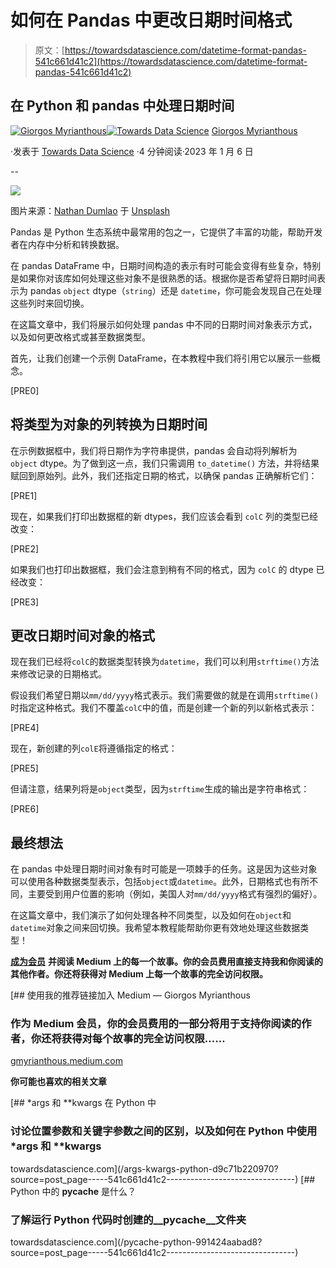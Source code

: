 # 如何在 Pandas 中更改日期时间格式

> 原文：[https://towardsdatascience.com/datetime-format-pandas-541c661d41c2](https://towardsdatascience.com/datetime-format-pandas-541c661d41c2)

## 在 Python 和 pandas 中处理日期时间

[](https://gmyrianthous.medium.com/?source=post_page-----541c661d41c2--------------------------------)[![Giorgos Myrianthous](../Images/ff4b116e4fb9a095ce45eb064fde5af3.png)](https://gmyrianthous.medium.com/?source=post_page-----541c661d41c2--------------------------------)[](https://towardsdatascience.com/?source=post_page-----541c661d41c2--------------------------------)[![Towards Data Science](../Images/a6ff2676ffcc0c7aad8aaf1d79379785.png)](https://towardsdatascience.com/?source=post_page-----541c661d41c2--------------------------------) [Giorgos Myrianthous](https://gmyrianthous.medium.com/?source=post_page-----541c661d41c2--------------------------------)

·发表于 [Towards Data Science](https://towardsdatascience.com/?source=post_page-----541c661d41c2--------------------------------) ·4 分钟阅读·2023 年 1 月 6 日

--

![](../Images/985c477abc99a4c06172f1b8a1734c98.png)

图片来源：[Nathan Dumlao](https://unsplash.com/@nate_dumlao?utm_source=unsplash&utm_medium=referral&utm_content=creditCopyText) 于 [Unsplash](https://unsplash.com/photos/LPRrEJU2GbQ?utm_source=unsplash&utm_medium=referral&utm_content=creditCopyText)

Pandas 是 Python 生态系统中最常用的包之一，它提供了丰富的功能，帮助开发者在内存中分析和转换数据。

在 pandas DataFrame 中，日期时间构造的表示有时可能会变得有些复杂，特别是如果你对该库如何处理这些对象不是很熟悉的话。根据你是否希望将日期时间表示为 pandas `object` dtype（`string`）还是 `datetime`，你可能会发现自己在处理这些列时来回切换。

在这篇文章中，我们将展示如何处理 pandas 中不同的日期时间对象表示方式，以及如何更改格式或甚至数据类型。

首先，让我们创建一个示例 DataFrame，在本教程中我们将引用它以展示一些概念。

[PRE0]

## 将类型为对象的列转换为日期时间

在示例数据框中，我们将日期作为字符串提供，pandas 会自动将列解析为 `object` dtype。为了做到这一点，我们只需调用 `to_datetime()` 方法，并将结果赋回到原始列。此外，我们还指定日期的格式，以确保 pandas 正确解析它们：

[PRE1]

现在，如果我们打印出数据框的新 dtypes，我们应该会看到 `colC` 列的类型已经改变：

[PRE2]

如果我们也打印出数据框，我们会注意到稍有不同的格式，因为 `colC` 的 dtype 已经改变：

[PRE3]

## 更改日期时间对象的格式

现在我们已经将`colC`的数据类型转换为`datetime`，我们可以利用`strftime()`方法来修改记录的日期格式。

假设我们希望日期以`mm/dd/yyyy`格式表示。我们需要做的就是在调用`strftime()`时指定这种格式。我们不覆盖`colC`中的值，而是创建一个新的列以新格式表示：

[PRE4]

现在，新创建的列`colE`将遵循指定的格式：

[PRE5]

但请注意，结果列将是`object`类型，因为`strftime`生成的输出是字符串格式：

[PRE6]

## 最终想法

在 pandas 中处理日期时间对象有时可能是一项棘手的任务。这是因为这些对象可以使用各种数据类型表示，包括`object`或`datetime`。此外，日期格式也有所不同，主要受到用户位置的影响（例如，美国人对`mm/dd/yyyy`格式有强烈的偏好）。

在这篇文章中，我们演示了如何处理各种不同类型，以及如何在`object`和`datetime`对象之间来回切换。我希望本教程能帮助你更有效地处理这些数据类型！

[**成为会员**](https://gmyrianthous.medium.com/membership) **并阅读 Medium 上的每一个故事。你的会员费用直接支持我和你阅读的其他作者。你还将获得对 Medium 上每一个故事的完全访问权限。**

[](https://gmyrianthous.medium.com/membership?source=post_page-----541c661d41c2--------------------------------) [## 使用我的推荐链接加入 Medium — Giorgos Myrianthous

### 作为 Medium 会员，你的会员费用的一部分将用于支持你阅读的作者，你还将获得对每个故事的完全访问权限……

[gmyrianthous.medium.com](https://gmyrianthous.medium.com/membership?source=post_page-----541c661d41c2--------------------------------)

**你可能也喜欢的相关文章**

[](/args-kwargs-python-d9c71b220970?source=post_page-----541c661d41c2--------------------------------) [## *args 和 **kwargs 在 Python 中

### 讨论位置参数和关键字参数之间的区别，以及如何在 Python 中使用*args 和 **kwargs

towardsdatascience.com](/args-kwargs-python-d9c71b220970?source=post_page-----541c661d41c2--------------------------------) [](/pycache-python-991424aabad8?source=post_page-----541c661d41c2--------------------------------) [## Python 中的 __pycache__ 是什么？

### 了解运行 Python 代码时创建的__pycache__文件夹

towardsdatascience.com](/pycache-python-991424aabad8?source=post_page-----541c661d41c2--------------------------------)
